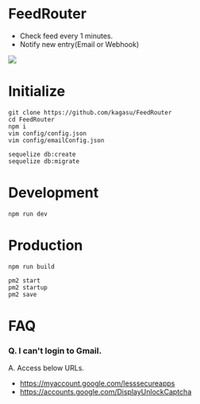 # FeedRouter
- Check feed every 1 minutes.
- Notify new entry(Email or Webhook)

![](https://user-images.githubusercontent.com/1202244/89741574-5b1d0200-dacd-11ea-822a-821c1c95aa70.png)

# Initialize
```
git clone https://github.com/kagasu/FeedRouter
cd FeedRouter
npm i
vim config/config.json
vim config/emailConfig.json

sequelize db:create
sequelize db:migrate
```

# Development
```
npm run dev
```

# Production
```
npm run build

pm2 start
pm2 startup
pm2 save
```

# FAQ
### Q. I can't login to Gmail.
A. Access below URLs.
- https://myaccount.google.com/lesssecureapps
- https://accounts.google.com/DisplayUnlockCaptcha
